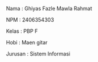 Nama : Ghiyas Fazle Mawla Rahmat

NPM : 2406354303

Kelas : PBP F

Hobi : Maen gitar

Jurusan : Sistem Informasi